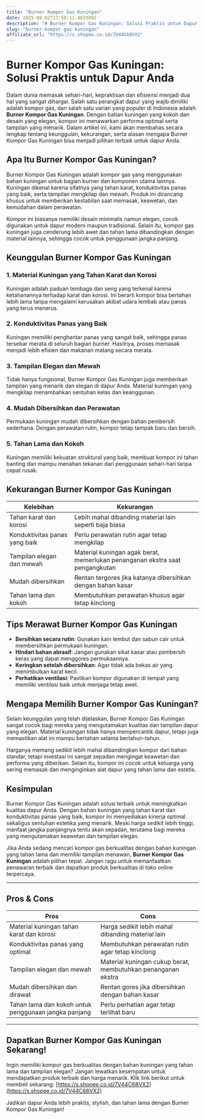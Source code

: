 ```yaml
---
title: "Burner Kompor Gas Kuningan"
date: 2025-08-02T17:50:11.463389Z
description: "# Burner Kompor Gas Kuningan: Solusi Praktis untuk Dapur Anda..."
slug: "burner-kompor-gas-kuningan"
affiliate_url: "https://s.shopee.co.id/7V44C68VX2"
---
```

# Burner Kompor Gas Kuningan: Solusi Praktis untuk Dapur Anda

Dalam dunia memasak sehari-hari, kepraktisan dan efisiensi menjadi dua hal yang sangat dihargai. Salah satu perangkat dapur yang wajib dimiliki adalah kompor gas, dan salah satu varian yang populer di Indonesia adalah **Burner Kompor Gas Kuningan**. Dengan bahan kuningan yang kokoh dan desain yang elegan, kompor ini menawarkan performa optimal serta tampilan yang menarik. Dalam artikel ini, kami akan membahas secara lengkap tentang keunggulan, kekurangan, serta alasan mengapa Burner Kompor Gas Kuningan bisa menjadi pilihan terbaik untuk dapur Anda.

## Apa Itu Burner Kompor Gas Kuningan?

Burner Kompor Gas Kuningan adalah kompor gas yang menggunakan bahan kuningan untuk bagian burner dan komponen utama lainnya. Kuningan dikenal karena sifatnya yang tahan karat, konduktivitas panas yang baik, serta tampilan mengkilap dan mewah. Produk ini dirancang khusus untuk memberikan kestabilan saat memasak, keawetan, dan kemudahan dalam perawatan.

Kompor ini biasanya memiliki desain minimalis namun elegan, cocok digunakan untuk dapur modern maupun tradisional. Selain itu, kompor gas kuningan juga cenderung lebih awet dan tahan lama dibandingkan dengan material lainnya, sehingga cocok untuk penggunaan jangka panjang.

## Keunggulan Burner Kompor Gas Kuningan

### 1. Material Kuningan yang Tahan Karat dan Korosi
Kuningan adalah paduan tembaga dan seng yang terkenal karena ketahanannya terhadap karat dan korosi. Ini berarti kompor bisa bertahan lebih lama tanpa mengalami kerusakan akibat udara lembab atau panas yang terus menerus.

### 2. Konduktivitas Panas yang Baik
Kuningan memiliki penghantar panas yang sangat baik, sehingga panas tersebar merata di seluruh bagian burner. Hasilnya, proses memasak menjadi lebih efisien dan makanan matang secara merata.

### 3. Tampilan Elegan dan Mewah
Tidak hanya fungsional, Burner Kompor Gas Kuningan juga memberikan tampilan yang menarik dan elegan di dapur Anda. Material kuningan yang mengkilap menambahkan sentuhan kelas dan keanggunan.

### 4. Mudah Dibersihkan dan Perawatan
Permukaan kuningan mudah dibersihkan dengan bahan pembersih sederhana. Dengan perawatan rutin, kompor tetap tampak baru dan bersih.

### 5. Tahan Lama dan Kokoh
Kuningan memiliki kekuatan struktural yang baik, membuat kompor ini tahan banting dan mampu menahan tekanan dari penggunaan sehari-hari tanpa cepat rusak.

## Kekurangan Burner Kompor Gas Kuningan

| Kelebihan | Kekurangan |
|------------|--------------|
| Tahan karat dan korosi | Lebih mahal dibanding material lain seperti baja biasa |
| Konduktivitas panas yang baik | Perlu perawatan rutin agar tetap mengkilap |
| Tampilan elegan dan mewah | Material kuningan agak berat, memerlukan penanganan ekstra saat pengangkutan |
| Mudah dibersihkan | Rentan tergores jika katanya dibersihkan dengan bahan kasar |
| Tahan lama dan kokoh | Membutuhkan perawatan khusus agar tetap kinclong |

## Tips Merawat Burner Kompor Gas Kuningan

- **Bersihkan secara rutin**: Gunakan kain lembut dan sabun cair untuk membersihkan permukaan kuningan.
- **Hindari bahan abrasif**: Jangan gunakan sikat kasar atau pembersih keras yang dapat menggores permukaannya.
- **Keringkan setelah dibersihkan**: Agar tidak ada bekas air yang menimbulkan karat kecil.
- **Perhatikan ventilasi**: Pastikan kompor digunakan di tempat yang memiliki ventilasi baik untuk menjaga tetap awet.

## Mengapa Memilih Burner Kompor Gas Kuningan?

Selain keunggulan yang telah dijelaskan, Burner Kompor Gas Kuningan sangat cocok bagi mereka yang mengutamakan kualitas dan tampilan dapur yang elegan. Material kuningan tidak hanya mempercantik dapur, tetapi juga memastikan alat ini mampu bertahan selama bertahun-tahun.

Harganya memang sedikit lebih mahal dibandingkan kompor dari bahan standar, tetapi investasi ini sangat sepadan mengingat keawetan dan performa yang diberikan. Selain itu, kompor ini cocok untuk keluarga yang sering memasak dan menginginkan alat dapur yang tahan lama dan estetis.

## Kesimpulan

Burner Kompor Gas Kuningan adalah solusi terbaik untuk meningkatkan kualitas dapur Anda. Dengan bahan kuningan yang tahan karat dan konduktivitas panas yang baik, kompor ini menyediakan kinerja optimal sekaligus sentuhan estetika yang menarik. Meski harga sedikit lebih tinggi, manfaat jangka panjangnya tentu akan sepadan, terutama bagi mereka yang mengutamakan keawetan dan tampilan elegan.

Jika Anda sedang mencari kompor gas berkualitas dengan bahan kuningan yang tahan lama dan memiliki tampilan menawan, **Burner Kompor Gas Kuningan** adalah pilihan tepat. Jangan ragu untuk memanfaatkan penawaran terbaik dan dapatkan produk berkualitas di toko online terpercaya.

---

## Pros & Cons

| Pros | Cons |
|--------|---------|
| Material kuningan tahan karat dan korosi | Harga sedikit lebih mahal dibanding material lain |
| Konduktivitas panas yang optimal | Membutuhkan perawatan rutin agar tetap kinclong |
| Tampilan elegan dan mewah | Material kuningan cukup berat, membutuhkan penanganan ekstra |
| Mudah dibersihkan dan dirawat | Rentan gores jika dibersihkan dengan bahan kasar |
| Tahan lama dan kokoh untuk penggunaan jangka panjang | Perlu perhatian agar tetap terlihat baru |

---

## Dapatkan Burner Kompor Gas Kuningan Sekarang!

Ingin memiliki kompor gas berkualitas dengan bahan kuningan yang tahan lama dan tampilan elegan? Jangan lewatkan kesempatan untuk mendapatkan produk terbaik dan harga menarik. Klik link berikut untuk membeli sekarang: [https://s.shopee.co.id/7V44C68VX2](https://s.shopee.co.id/7V44C68VX2)

Jadikan dapur Anda lebih praktis, stylish, dan tahan lama dengan Burner Kompor Gas Kuningan!